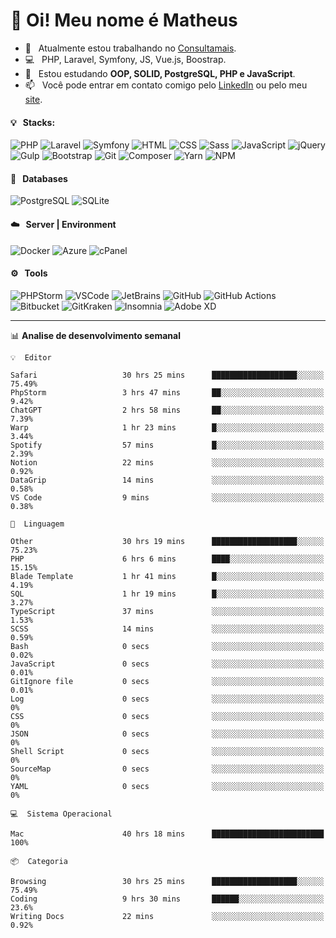 # 👋 Oi! Meu nome é Matheus

- 🔭 &nbsp; Atualmente estou trabalhando no [Consultamais](https://consultamais.com.br/).
- 💻 &nbsp; PHP, Laravel, Symfony, JS, Vue.js, Boostrap.
- 🌱 &nbsp; Estou estudando **OOP, SOLID, PostgreSQL, PHP e JavaScript**.
- 📫 &nbsp; Você pode entrar em contato comigo pelo [LinkedIn](https://www.linkedin.com/in/matheuscamargoxavier/) ou pelo meu [site](https://matheuscamargo.co).

#### 💡 &nbsp; Stacks:
![PHP](https://img.shields.io/badge/-PHP-777BB4?&logo=php&logoColor=FFFFFF)
![Laravel](https://img.shields.io/badge/-Laravel-FF2D20?&logo=laravel&logoColor=FFFFFF)
![Symfony](https://img.shields.io/badge/-Symfony-000000?&logo=symfony&logoColor=FFFFFF)
![HTML](https://img.shields.io/badge/-HTML-E34F26?&logo=html5&logoColor=FFFFFF)
![CSS](https://img.shields.io/badge/-CSS-1572B6?&logo=css3&logoColor=FFFFFF)
![Sass](https://img.shields.io/badge/-Sass-CC6699?&logo=sass&logoColor=FFFFFF)
![JavaScript](https://img.shields.io/badge/-JavaScript-F7DF1E?&logo=javascript&logoColor=FFFFFF)
![jQuery](https://img.shields.io/badge/-jQuery-0769AD?&logo=jquery&logoColor=FFFFFF)
![Gulp](https://img.shields.io/badge/-Gulp-CF4647?&logo=gulp&logoColor=FFFFFF)
![Bootstrap](https://img.shields.io/badge/-Bootstrap-7952B3?&logo=bootstrap&logoColor=FFFFFF)
![Git](https://img.shields.io/badge/-Git-F05032?&logo=git&logoColor=FFFFFF)
![Composer](https://img.shields.io/badge/-Composer-885630?&logo=composer&logoColor=FFFFFF)
![Yarn](https://img.shields.io/badge/-Yarn-2C8EBB?&logo=yarn&logoColor=FFFFFF)
![NPM](https://img.shields.io/badge/-npm-CB3837?&logo=npm&logoColor=FFFFFF)

#### 💾 &nbsp; Databases
![PostgreSQL](https://img.shields.io/badge/-PostgreSQL-336791?&logo=PostgreSQL&logoColor=FFFFFF)
![SQLite](https://img.shields.io/badge/-SQLite-003B57?&logo=SQLite&logoColor=FFFFFF)

#### ☁️ &nbsp; Server | Environment
![Docker](https://img.shields.io/badge/-Docker-2496ED?&logo=docker&logoColor=FFFFFF)
![Azure](https://img.shields.io/badge/-Azure-0089D6?&logo=microsoft%20azure&logoColor=FFFFFF)
![cPanel](https://img.shields.io/badge/-cPanel-FF6C2C?&logo=cpanel&logoColor=FFFFFF)

#### ⚙️ &nbsp; Tools
![PHPStorm](https://img.shields.io/badge/-PHPStorm-000000?&logo=PHPStorm&logoColor=FFFFFF)
![VSCode](https://img.shields.io/badge/-VSCode-007ACC?&logo=Visual%20Studio%20Code&logoColor=FFFFFF) 
![JetBrains](https://img.shields.io/badge/-JetBrains-000000?&logo=jetbrains&logoColor=FFFFFF) 
![GitHub](https://img.shields.io/badge/-GitHub-181717?&logo=github&logoColor=FFFFFF) 
![GitHub Actions](https://img.shields.io/badge/-GitHub%20Actions-181717?&logo=GitHub%20Actions&logoColor=FFFFFF) 
![Bitbucket](https://img.shields.io/badge/-Bitbucket-0052CC?&logo=bitbucket&logoColor=FFFFFF)
![GitKraken](https://img.shields.io/badge/-GitKraken-179287?&logo=GitKraken&logoColor=FFFFFF)
![Insomnia](https://img.shields.io/badge/-Insomnia-5849BE?&logo=Insomnia&logoColor=FFFFFF)
![Adobe XD](https://img.shields.io/badge/-Adobe%20XD-FF61F6?&logo=adobe%20xd&logoColor=FFFFFF) 
_______

📊  **Analise de desenvolvimento semanal**
```text
💡  Editor

Safari                   30 hrs 25 mins      ███████████████████░░░░░░     75.49%
PhpStorm                 3 hrs 47 mins       ██░░░░░░░░░░░░░░░░░░░░░░░      9.42%
ChatGPT                  2 hrs 58 mins       ██░░░░░░░░░░░░░░░░░░░░░░░      7.39%
Warp                     1 hr 23 mins        █░░░░░░░░░░░░░░░░░░░░░░░░      3.44%
Spotify                  57 mins             █░░░░░░░░░░░░░░░░░░░░░░░░      2.39%
Notion                   22 mins             ░░░░░░░░░░░░░░░░░░░░░░░░░      0.92%
DataGrip                 14 mins             ░░░░░░░░░░░░░░░░░░░░░░░░░      0.58%
VS Code                  9 mins              ░░░░░░░░░░░░░░░░░░░░░░░░░      0.38%
```
```text
💬  Linguagem

Other                    30 hrs 19 mins      ███████████████████░░░░░░     75.23%
PHP                      6 hrs 6 mins        ████░░░░░░░░░░░░░░░░░░░░░     15.15%
Blade Template           1 hr 41 mins        █░░░░░░░░░░░░░░░░░░░░░░░░      4.19%
SQL                      1 hr 19 mins        █░░░░░░░░░░░░░░░░░░░░░░░░      3.27%
TypeScript               37 mins             ░░░░░░░░░░░░░░░░░░░░░░░░░      1.53%
SCSS                     14 mins             ░░░░░░░░░░░░░░░░░░░░░░░░░      0.59%
Bash                     0 secs              ░░░░░░░░░░░░░░░░░░░░░░░░░      0.02%
JavaScript               0 secs              ░░░░░░░░░░░░░░░░░░░░░░░░░      0.01%
GitIgnore file           0 secs              ░░░░░░░░░░░░░░░░░░░░░░░░░      0.01%
Log                      0 secs              ░░░░░░░░░░░░░░░░░░░░░░░░░         0%
CSS                      0 secs              ░░░░░░░░░░░░░░░░░░░░░░░░░         0%
JSON                     0 secs              ░░░░░░░░░░░░░░░░░░░░░░░░░         0%
Shell Script             0 secs              ░░░░░░░░░░░░░░░░░░░░░░░░░         0%
SourceMap                0 secs              ░░░░░░░░░░░░░░░░░░░░░░░░░         0%
YAML                     0 secs              ░░░░░░░░░░░░░░░░░░░░░░░░░         0%
```
```text
💻  Sistema Operacional

Mac                      40 hrs 18 mins      █████████████████████████       100%
```
```text
📦  Categoria

Browsing                 30 hrs 25 mins      ███████████████████░░░░░░     75.49%
Coding                   9 hrs 30 mins       ██████░░░░░░░░░░░░░░░░░░░      23.6%
Writing Docs             22 mins             ░░░░░░░░░░░░░░░░░░░░░░░░░      0.92%
```
